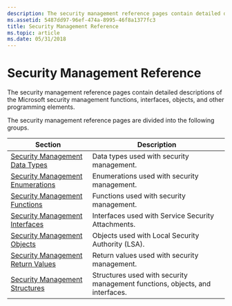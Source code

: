 ```yaml
---
description: The security management reference pages contain detailed descriptions of the Microsoft security management functions, interfaces, objects, and other programming elements.
ms.assetid: 5487dd97-96ef-474a-8995-46f8a1377fc3
title: Security Management Reference
ms.topic: article
ms.date: 05/31/2018
---
```


# Security Management Reference

The security management reference pages contain detailed descriptions of the Microsoft security management functions, interfaces, objects, and other programming elements.

The security management reference pages are divided into the following groups.

| Section                                                           | Description                                                                  |
|-------------------------------------------------------------------|------------------------------------------------------------------------------|
| [Security Management Data Types](management-data-types.md)       | Data types used with security management.                                    |
| [Security Management Enumerations](management-enumerations.md)   | Enumerations used with security management.                                  |
| [Security Management Functions](management-functions.md)         | Functions used with security management.                                     |
| [Security Management Interfaces](management-interfaces.md)       | Interfaces used with Service Security Attachments.                           |
| [Security Management Objects](management-objects.md)             | Objects used with Local Security Authority (LSA).                            |
| [Security Management Return Values](management-return-values.md) | Return values used with security management.                                 |
| [Security Management Structures](management-structures.md)       | Structures used with security management functions, objects, and interfaces. |



 

 

 



